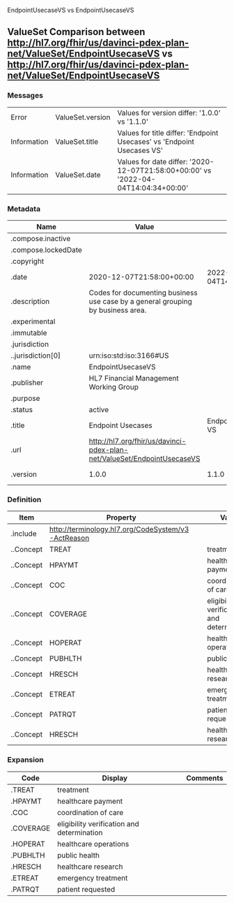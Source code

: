 ﻿

EndpointUsecaseVS vs EndpointUsecaseVS

## ValueSet Comparison between http://hl7.org/fhir/us/davinci-pdex-plan-net/ValueSet/EndpointUsecaseVS vs http://hl7.org/fhir/us/davinci-pdex-plan-net/ValueSet/EndpointUsecaseVS

### Messages

|  |  |  |
| --- | --- | --- |
| Error | ValueSet.version | Values for version differ: '1.0.0' vs '1.1.0' |
| Information | ValueSet.title | Values for title differ: 'Endpoint Usecases' vs 'Endpoint Usecases VS' |
| Information | ValueSet.date | Values for date differ: '2020-12-07T21:58:00+00:00' vs '2022-04-04T14:04:34+00:00' |

### Metadata

| Name | Value | | Comments |
| --- | --- | --- | --- |
| .compose.inactive |  | |  |
| .compose.lockedDate |  | |  |
| .copyright |  | |  |
| .date | 2020-12-07T21:58:00+00:00 | 2022-04-04T14:04:34+00:00 | * Values Differ |
| .description | Codes for documenting business use case by a general grouping by business area. | |  |
| .experimental |  | |  |
| .immutable |  | |  |
| .jurisdiction |  | |  |
| ..jurisdiction[0] | urn:iso:std:iso:3166#US | |  |
| .name | EndpointUsecaseVS | |  |
| .publisher | HL7 Financial Management Working Group | |  |
| .purpose |  | |  |
| .status | active | |  |
| .title | Endpoint Usecases | Endpoint Usecases VS | * Values Differ |
| .url | http://hl7.org/fhir/us/davinci-pdex-plan-net/ValueSet/EndpointUsecaseVS | |  |
| .version | 1.0.0 | 1.1.0 | * Values Differ |

### Definition

| Item | Property | | Value | | Comments |
| --- | --- | --- | --- | --- | --- |
| .include | http://terminology.hl7.org/CodeSystem/v3-ActReason | |  | |  |
| ..Concept | TREAT | | treatment | |  |
| ..Concept | HPAYMT | | healthcare payment | |  |
| ..Concept | COC | | coordination of care | |  |
| ..Concept | COVERAGE | | eligibility verification and determination | |  |
| ..Concept | HOPERAT | | healthcare operations | |  |
| ..Concept | PUBHLTH | | public health | |  |
| ..Concept | HRESCH | | healthcare research | |  |
| ..Concept | ETREAT | | emergency treatment | |  |
| ..Concept | PATRQT | | patient requested | |  |
| ..Concept | HRESCH | | healthcare research | |  |

### Expansion

| Code | Display | | Comments |
| --- | --- | --- | --- |
| .TREAT | treatment | |  |
| .HPAYMT | healthcare payment | |  |
| .COC | coordination of care | |  |
| .COVERAGE | eligibility verification and determination | |  |
| .HOPERAT | healthcare operations | |  |
| .PUBHLTH | public health | |  |
| .HRESCH | healthcare research | |  |
| .ETREAT | emergency treatment | |  |
| .PATRQT | patient requested | |  |